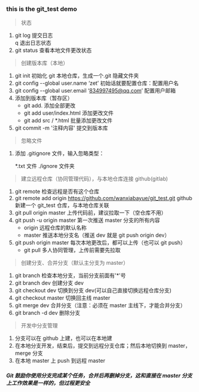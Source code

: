 ### this is the git_test demo

> 状态

1. git log 提交日志  
   q 退出日志状态
2. git status 查看本地文件更改状态

> 创建版本库（本地）

1. git init 初始化 git 本地仓库，生成一个.git 隐藏文件夹
2. git config --global user.name ‘zet’ 初始话就要配置仓库：配置用户名
3. git config --global user.email ‘834997495@qq.com’ 配置用户邮箱
4. 添加到版本库（暂存区）
   - git add. 添加全部更改
   - git add user/index.html 添加更改文件
   - git add src / \*.html 批量添加更改文件
5. git commit -m '注释内容' 提交到版本库

> 忽略文件

1. 添加 .gitignore 文件，输入忽略类型：

   \*.txt 文件
   ./ignore 文件夹

> 建立远程仓库（协同管理代码），与本地仓库连接 github(gitlab)

1. git remote 检查远程是否有这个仓库
2. git remote add origin https://github.com/wanxiabayue/git_test.git github 新建一个 git_test 仓库，与本地仓库关联
3. git pull origin master 上传代码前，建议拉取一下（空仓库不用）
4. git push -u origin master 第一次推送 master 分支的所有内容
   - origin 远程仓库的默认名称
   - master 推送本地分支名（推送 dev 就是 git push origin dev）
5. git push origin master 每次本地更改后，都可以上传（也可以 git push）
   - git pull 多人协同管理，上传前需要先拉取

> 创建分支、合并分支（默认主分支为 master）

1. git branch 检查本地分支，当前分支前面有'\*'号
2. git branch dev 创建分支 dev
3. git checkout dev 切换到分支 dev(可以自己直接切换远程仓库分支)
4. git checkout master 切换回主线 master
5. git merge dev 合并分支（注意：必须在 master 主线下，才能合并分支）
6. git branch -d dev 删除分支

> 开发中分支管理

1. 分支可以在 github 上建，也可以在本地建
2. 在本地分支开发，结束后，提交到远程分支仓库；然后本地切换到 master，merge 分支
3. 在本地 master 上 push 到远程 master

##### Git 鼓励你使用分支完成某个任务，合并后再删掉分支，这和直接在 master 分支上工作效果是一样的，但过程更安全
